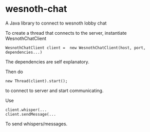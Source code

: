 # wesnoth-chat
A Java library to connect to wesnoth lobby chat

To create a thread that connects to the server, instantiate WesnothChatClient

    WesnothChatClient client =  new WesnothChatClient(host, port, dependencies...)

The dependencies are self explanatory.

Then do

    new Thread(client).start();
    
to connect to server and start communicating.

Use

    client.whisper(...
    client.sendMessage(...
    
To send whispers/messages.
